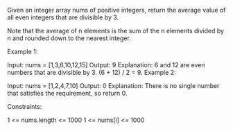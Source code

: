 Given an integer array nums of positive integers, return the average value of all even integers that are divisible by 3.

Note that the average of n elements is the sum of the n elements divided by n and rounded down to the nearest integer.

 

Example 1:

Input: nums = [1,3,6,10,12,15]
Output: 9
Explanation: 6 and 12 are even numbers that are divisible by 3. (6 + 12) / 2 = 9.
Example 2:

Input: nums = [1,2,4,7,10]
Output: 0
Explanation: There is no single number that satisfies the requirement, so return 0.
 

Constraints:

1 <= nums.length <= 1000
1 <= nums[i] <= 1000